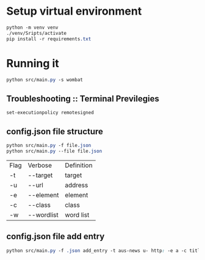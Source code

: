 # Setup virtual environment

```css
python -m venv venv
./venv/Sripts/activate
pip install -r requirements.txt
```


# Running it

```css
python src/main.py -s wombat
```

## Troubleshooting :: Terminal Previlegies
```
set-executionpolicy remotesigned
```
## config.json file structure

```css
python src/main.py -f file.json
python src/main.py --file file.json
```

<table style="width:100%">
  <tr>
    <td>Flag</td>
    <td>Verbose</td>
    <td>Definition</td>
  </tr>
  <tr>
    <td>-t</td>
    <td>--target</td>
    <td>target</td>
  </tr>
    <tr>
    <td>-u</td>
    <td>--url</td>
    <td>address</td>
  </tr>
    <tr>
    <td>-e</td>
    <td>--element</td>
    <td>element</td>
  </tr>
    <tr>
    <td>-c</td>
    <td>--class</td>
    <td>class</td>
  </tr>
   </tr>
    <tr>
    <td>-w</td>
    <td>--wordlist</td>
    <td>word list</td>
  </tr>

</table>

## config.json file add entry

```css
python src/main.py -f .json add_entry -t aus-news u- http: -e a -c title_block_link
```